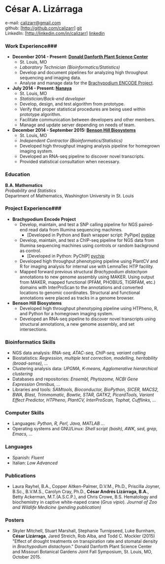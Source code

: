 # César A. Lizárraga #
e-mail: <calizarr@gmail.com>  
github: [http://github.com/calizarr] [git]  
LinkedIn: [http://linkedin.com/in/calizarr] [linkedin]

### Work Experience###

  * **December 2014 - Present: [Donald Danforth Plant Science Center][ddpsc]**
      * St. Louis, MO
      * *Laboratory Technician (Bioinformatics/Statistics)*
      * Develop and document pipelines for analyzing high throughput
      sequencing and imaging data.
      * Analyse and manage data for the
        [Brachypodium ENCODE Project][encode].
  * **July 2014 - Present: [Nanaya][nanaya]**
      * St. Louis, MO
      * *Statistician/Back-end developer*
      * Develop, design, and test algorithm from prototype.
      * Verify that proper statistical procedures are being used
        within prototype algorithm.
      * Facilitate communication between developers and other members.
      * Manage and update server depending on needs of team.
  * **December 2014 - September 2015: [Benson Hill Biosystems][BHB]**
      * St. Louis, MO
      * *Independent Contractor (Bioinformatics/Statistics)*
      * Developed high throughput imaging analysis pipeline for
        homegrown imaging system.
      * Developed an RNA-seq pipeline to discover novel transcripts.
      * Provided statistical consultation when necessary.

### Education ###
**B.A. Mathematics**  
*Probability and Statistics*  
Department of Mathematics, Washington University in St. Louis

### Project Experience###

  * **Brachypodium Encode Project**
      * Develop, maintain, and test a SNP calling pipeline for NGS paired-end read data
        from Illumina sequencing machines.
          * [Developed in Python and Bash wrapper script: PyPipe] [pypipe]
      * Develop, maintain, and test a ChIP-seq pipeline for NGS data from Illumina
        sequencing machines using controls or random background as
        control.
          * [Developed in Python: PyChIP] [pychip]
      * Developed high throughput phenotyping pipeline using PlantCV
        and R for imaging analysis for internal use with LemnaTec HTP
        facility.
      * Mapped forward previous structural *Brachypodium distachyon* annotations
        to new genome assembly using MAKER. Using output from MAKER,
        mapped functional (PFAM, PHOBIUS, TIGRFAM, etc.) domains with
        InterProScan to the annotations and converted locations to
        genomic coordinates. Structural and functional annotations
        were placed as tracks in a genome browser.
  * **Benson Hill Biosystems**
      * Developed high throughput phenotyping pipeline using HTPheno,
        R, and Python for a homegrown imaging system.
      * Developed an RNA-seq pipeline to discover novel transcripts
        using structural annotations, a new genome assembly, and set
        intersections.

### Bioinformatics Skills ###
  * NGS data analysis: *RNA-seq, ATAC-seq, ChIP-seq, variant calling*
  * Biostatistics: *Regression, multiple test correction, modelling,
    heritability (broad-sense), ...*
  * Clustering analysis data: *UPGMA, K-means, Agglomerative
    hierarchical clustering*
  * Databases and repositories: *Ensembl, Phytozome, NCBI Gene
    Expression Omnibus, ...*
  * Libraries and tools: *SAMtools, Bioconductor, BioPython, SICER,
    MACS2, BWA, Blast, Trimmomatic, Bowtie, STAR, GATK2, PicardTools,
    Variant Effect Predictor, HTPheno, PlantCV, InterProScan, Tophat,
    Cufflinks, ...*

### Computer Skills ###
  * Languages: *Python, R, Perl, Java, MATLAB ...*
  * Operating systems and GNU/Linux: *Shell script (bash), AWK, sed,
  grep, Emacs, ...*

### Languages ###
  * Spanish: *Fluent*
  * Italian: *Low Advanced*

### Publications  ###
  * Laura Rayhel, B.A., Copper Aitken-Palmer, D.V.M., Ph.D.,
    Priscilla Joyner, B.Sc., B.V.M.S., Carolyn Cray, Ph.D., **César
    Andrés Lizárraga, B.A.**, Betty Ackerman, M.T.(A.S.C.P.), and Chris
    Crowe, B.S. Hematology and biochemistry in captive white-naped
    crane (*Grus vipio*). *Journal of Zoo and Wildlife Medicine (pending
    publication)*

### Posters ###
  * Skyler Mitchell, Stuart Marshall, Stephanie Turnipseed, Luke
    Burnham, **César Lizárraga**, Jared Streich, Rob Alba, and Todd
    C. Mockler (2015) "Effect of drought treatments on transpiration
    rate and stomatal density in *Brachypodium distachyon*." Donald
    Danforth Plant Science Center and Missouri Botanical Gardens Joint
    Fall Symposium, St. Louis, MO, October 2015.
  

[git]: http://github.com/calizarr
[linkedin]: http://www.linkedin.com/in/calizarr
[ddpsc]: https://www.danforthcenter.org/
[encode]: http://genomicscience.energy.gov/research/DOEUSDA/abstracts/2014mockler_abstract.shtml
[BHB]: http://www.bensonhillbio.com/
[pypipe]: https://github.com/calizarr/PyPipeline/
[pychip]: https://github.com/calizarr/PyChIP-seq
[nanaya]: http://www.nanaya.co
